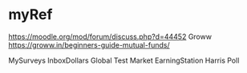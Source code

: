# myRef
https://moodle.org/mod/forum/discuss.php?d=44452
Groww
https://groww.in/beginners-guide-mutual-funds/


MySurveys
InboxDollars
Global Test Market
EarningStation
Harris Poll
